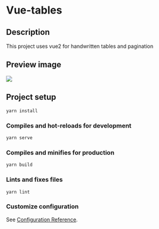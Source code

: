 # Vue-tables

## Description
This project uses vue2 for handwritten tables and pagination

## Preview image
![](https://github.com/zihaoyy/vue-tables/tree/main/public/preview.png)

## Project setup
```
yarn install
```

### Compiles and hot-reloads for development
```
yarn serve
```

### Compiles and minifies for production
```
yarn build
```

### Lints and fixes files
```
yarn lint
```

### Customize configuration
See [Configuration Reference](https://cli.vuejs.org/config/).
